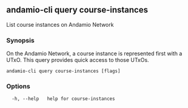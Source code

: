 ## andamio-cli query course-instances

List course instances on Andamio Network

### Synopsis


On the Andamio Network, a course instance is represented first with a UTxO.
This query provides quick access to those UTxOs.	
	

```
andamio-cli query course-instances [flags]
```

### Options

```
  -h, --help   help for course-instances
```

